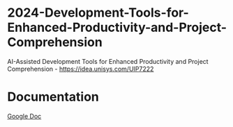 # 2024-Development-Tools-for-Enhanced-Productivity-and-Project-Comprehension

AI-Assisted Development Tools for Enhanced Productivity and Project Comprehension - https://idea.unisys.com/UIP7222

# Documentation

[Google Doc](https://docs.google.com/document/d/e/2PACX-1vTP8920Cysi5rTDci8vADA30x3l52xzXZnGFLd6C6xyswWuN_kXs5-RZz3XXHpW4FucxJFbQrcAuMUy/pub)

